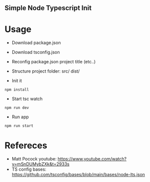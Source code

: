 ## Simple Node Typescript Init ##

# Usage #
- Download package.json
- Download tsconfig.json

- Reconfig package.json project title (etc..)

- Structure project folder:
src/
dist/

- Init it
```
npm install
```

- Start tsc watch
```
npm run dev
```

- Run app
```
npm run start
```

# Refereces #

- Matt Pocock youtube: https://www.youtube.com/watch?v=mSnDUMybZXk&t=2933s
- TS config bases: https://github.com/tsconfig/bases/blob/main/bases/node-lts.json
